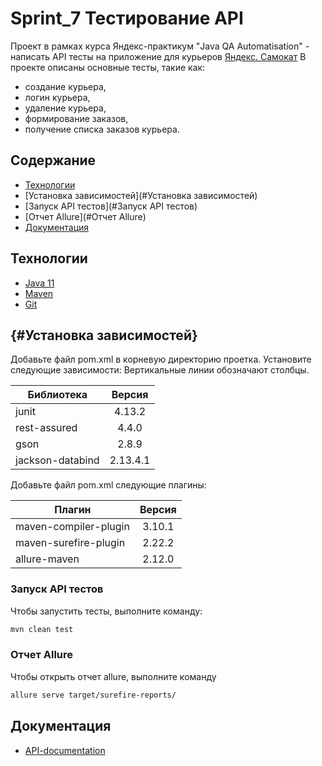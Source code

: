 # Sprint_7 Тестирование API
Проект в рамках курса Яндекс-практикум "Java QA Automatisation" - написать API тесты на приложение для курьеров [Яндекс. Самокат](https://qa-scooter.praktikum-services.ru/)
В проекте описаны основные тесты, такие как:
- создание курьера,
- логин курьера,
- удаление курьера,
- формирование заказов,
- получение списка заказов курьера.

## Содержание
- [Технологии](#Технологии)
- [Установка зависимостей](#Установка зависимостей)
- [Запуск API тестов](#Запуск API тестов)
- [Отчет Allure](#Отчет Allure)
- [Документация](#Документация)

## Технологии
- [Java 11](https://www.oracle.com/cis/java/technologies/javase/jdk11-archive-downloads.html)
- [Maven](https://mvnrepository.com/)
- [Git](https://github.com/)


## {#Установка зависимостей}
Добавьте файл pom.xml в корневую директорию проетка. Установите следующие зависимости:
Вертикальные линии обозначают столбцы.

| Библиотека          |  Версия  |  
|---------------------|:--------:| 
| junit               |  4.13.2  |
| rest-assured        |  4.4.0   |
| gson                |  2.8.9   |
| jackson-databind    | 2.13.4.1 |

Добавьте файл pom.xml следующие плагины:

| Плагин                | Версия |  
|-----------------------|:------:| 
| maven-compiler-plugin | 3.10.1 |
| maven-surefire-plugin | 2.22.2 |
| allure-maven          | 2.12.0 |


### Запуск API тестов
Чтобы запустить тесты, выполните команду:
```sh
mvn clean test
```

### Отчет Allure
Чтобы открыть отчет allure, выполните команду
```sh
allure serve target/surefire-reports/
```

## Документация
- [API-documentation](https://qa-scooter.praktikum-services.ru/docs/)